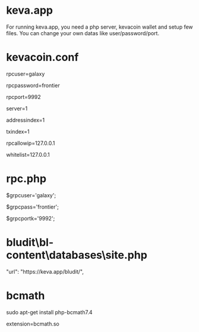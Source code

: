 # keva.app


For running keva.app, you need a php server, kevacoin wallet and setup few files. You can change your own datas like user/password/port.


# kevacoin.conf 


rpcuser=galaxy

rpcpassword=frontier

rpcport=9992

server=1

addressindex=1

txindex=1

rpcallowip=127.0.0.1

whitelist=127.0.0.1


# rpc.php


$grpcuser='galaxy';

$grpcpass='frontier';

$grpcportk='9992';


# bludit\bl-content\databases\site.php


"url": "https:\/\/keva.app\/bludit\/",


# bcmath
 sudo apt-get install php-bcmath7.4

extension=bcmath.so

